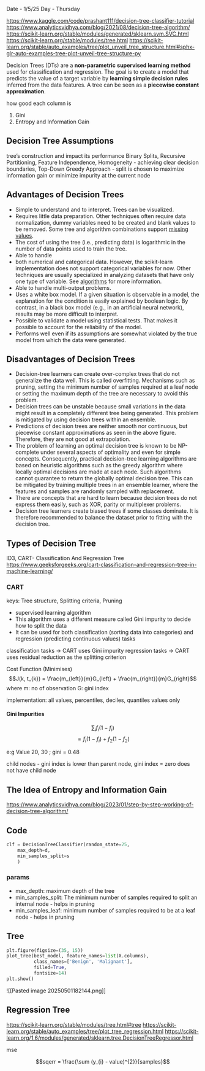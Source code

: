 Date - 1/5/25
Day - Thursday

https://www.kaggle.com/code/prashant111/decision-tree-classifier-tutorial
https://www.analyticsvidhya.com/blog/2021/08/decision-tree-algorithm/
https://scikit-learn.org/stable/modules/generated/sklearn.svm.SVC.html
https://scikit-learn.org/stable/modules/tree.html
https://scikit-learn.org/stable/auto_examples/tree/plot_unveil_tree_structure.html#sphx-glr-auto-examples-tree-plot-unveil-tree-structure-py

Decision Trees (DTs) are a **non-parametric** **supervised learning method** used for classification and regression. The goal is to create a model that predicts the value of a target variable by **learning simple decision rules** inferred from the data features. A tree can be seen as a **piecewise constant approximation**.

how good each column is
1. Gini
2. Entropy and Information Gain

## Decision Tree Assumptions 
tree’s construction and impact its performance
Binary Splits,
Recursive Partitioning,
Feature Independence,
Homogeneity - achieving clear decision boundaries,
Top-Down Greedy Approach - split is chosen to maximize information gain or minimize impurity at the current node

## Advantages of Decision Trees
- Simple to understand and to interpret. Trees can be visualized.
- Requires little data preparation. Other techniques often require data normalization, dummy variables need to be created and blank values to be removed. Some tree and algorithm combinations support [missing values](https://scikit-learn.org/stable/modules/tree.html#tree-missing-value-support).
- The cost of using the tree (i.e., predicting data) is logarithmic in the number of data points used to train the tree.
- Able to handle 
- both numerical and categorical data. However, the scikit-learn implementation does not support categorical variables for now. Other techniques are usually specialized in analyzing datasets that have only one type of variable. See [algorithms](https://scikit-learn.org/stable/modules/tree.html#tree-algorithms) for more information.
- Able to handle multi-output problems.
- Uses a white box model. If a given situation is observable in a model, the explanation for the condition is easily explained by boolean logic. By contrast, in a black box model (e.g., in an artificial neural network), results may be more difficult to interpret.
- Possible to validate a model using statistical tests. That makes it possible to account for the reliability of the model.
- Performs well even if its assumptions are somewhat violated by the true model from which the data were generated.

## Disadvantages of Decision Trees
- Decision-tree learners can create over-complex trees that do not generalize the data well. This is called overfitting. Mechanisms such as pruning, setting the minimum number of samples required at a leaf node or setting the maximum depth of the tree are necessary to avoid this problem.
- Decision trees can be unstable because small variations in the data might result in a completely different tree being generated. This problem is mitigated by using decision trees within an ensemble.
- Predictions of decision trees are neither smooth nor continuous, but piecewise constant approximations as seen in the above figure. Therefore, they are not good at extrapolation.
- The problem of learning an optimal decision tree is known to be NP-complete under several aspects of optimality and even for simple concepts. Consequently, practical decision-tree learning algorithms are based on heuristic algorithms such as the greedy algorithm where locally optimal decisions are made at each node. Such algorithms cannot guarantee to return the globally optimal decision tree. This can be mitigated by training multiple trees in an ensemble learner, where the features and samples are randomly sampled with replacement.
- There are concepts that are hard to learn because decision trees do not express them easily, such as XOR, parity or multiplexer problems.
- Decision tree learners create biased trees if some classes dominate. It is therefore recommended to balance the dataset prior to fitting with the decision tree.

## Types of Decision Tree
ID3, CART- Classification And Regression Tree
https://www.geeksforgeeks.org/cart-classification-and-regression-tree-in-machine-learning/
### CART
keys: Tree structure, Splitting criteria, Pruning
- supervised learning algorithm
- This algorithm uses a different measure called Gini impurity to decide how to split the data
- It can be used for both classification (sorting data into categories) and regression (predicting continuous values) tasks

classification tasks -> CART uses Gini impurity
regression tasks -> CART uses residual reduction as the splitting criterion

Cost Function (Minimises)
$$J(k, t_{k}) = \frac{m_{left}}{m}G_{left} + \frac{m_{right}}{m}G_{right}$$
where 
m: no of observation
G: gini index

implementation: all values, percentiles, deciles, quantiles values only

#### Gini Impurities

$$\sum_{i}f_{i}(1- f_{i})$$
$$ = f_{i}(1-f_{i}) + f_{2}(1-f_{2})$$

e:g
Value 20, 30 ; gini = 0.48

child nodes - gini index is lower than parent node, gini index = zero does not have child node

## The Idea of Entropy  and Information Gain

https://www.analyticsvidhya.com/blog/2023/01/step-by-step-working-of-decision-tree-algorithm/

## Code

```python
clf = DecisionTreeClassifier(random_state=25,
	max_depth=d,
	min_samples_split=s
	)
```

### params
- max_depth: maximum depth of the tree 
- min_samples_split: The minimum number of samples required to split an internal node - helps in pruning
- min_samples_leaf: minimum number of samples required to be at a leaf node - helps in pruning

## Tree
```python
plt.figure(figsize=(35, 15))
plot_tree(best_model, feature_names=list(X.columns),
          class_names=['Benign', 'Malignant'],
          filled=True,
          fontsize=14)
plt.show()
```

![[Pasted image 20250501182144.png]]



## Regression Tree

https://scikit-learn.org/stable/modules/tree.html#tree
https://scikit-learn.org/stable/auto_examples/tree/plot_tree_regression.html
https://scikit-learn.org/1.6/modules/generated/sklearn.tree.DecisionTreeRegressor.html

mse

$$sqerr = \frac{\sum (y_{i} - value)^{2}}{samples}$$















